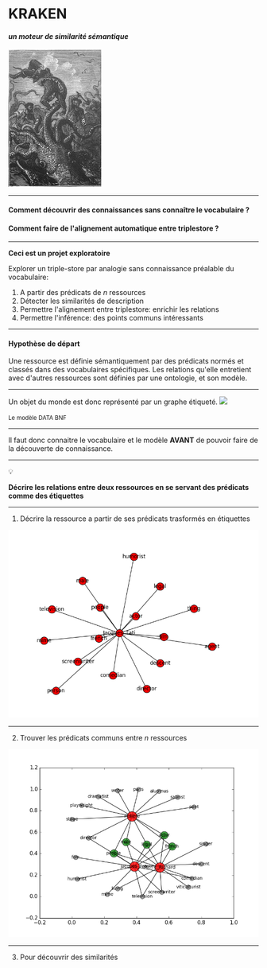 # KRAKEN
#### *un moteur de similarité sémantique*

![./poulpe-small.png](./poulpe-small.png)

---
#### Comment découvrir des connaissances sans connaître le vocabulaire ?
#### Comment faire de l'alignement automatique entre triplestore ?
---

**Ceci est un projet exploratoire**

Explorer un triple-store par analogie sans connaissance préalable du vocabulaire:
1. A partir des prédicats de *n* ressources
2. Détecter les similarités de description
3. Permettre l'alignement entre triplestore: enrichir les relations
4. Permettre l'inférence: des points communs intéressants

---
#### Hypothèse de départ

Une ressource est définie sémantiquement par des prédicats normés et classés dans des vocabulaires spécifiques. Les relations qu'elle entretient avec d'autres ressources sont définies par une ontologie, et son modèle.

---

Un objet du monde est donc représenté par un graphe étiqueté.
![](http://data.bnf.fr/images/exemple_graphe_1.jpg)

<small>Le modèle DATA BNF</small>

---

Il faut donc connaitre le vocabulaire et le modèle **AVANT** de pouvoir faire de la découverte de connaissance.

---
💡

 **Décrire les relations entre deux ressources en se servant des prédicats comme des étiquettes**

---

1. Décrire la ressource a partir de ses prédicats trasformés en étiquettes

![](./examples/testA.png)

---

2. Trouver les prédicats communs entre *n* ressources

![](./examples/digraph.png)

---

3. Pour découvrir des similarités
